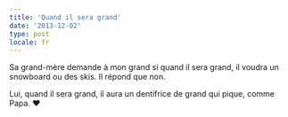 ```yaml
---
title: 'Quand il sera grand'
date: '2013-12-02'
type: post
locale: fr
---
```


Sa grand-mère demande à mon grand si quand il sera grand, il voudra un snowboard ou des skis. Il répond que non.

Lui, quand il sera grand, il aura un dentifrice de grand qui pique, comme Papa. ♥
